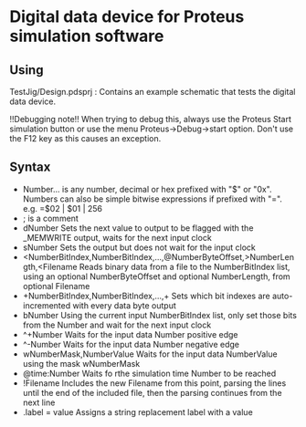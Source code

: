 # Digital data device for Proteus simulation software

## Using

TestJig/Design.pdsprj : Contains an example schematic that tests the digital data device.

!!Debugging note!!
When trying to debug this, always use the Proteus Start simulation button or use the menu Proteus->Debug->start option. Don't use the F12 key as this causes an exception.



## Syntax

* Number...	is any number, decimal or hex prefixed with "$" or "0x". Numbers can also be simple bitwise expressions if prefixed with "=". e.g. =$02 | $01 | 256
* ;	is a comment
* dNumber	Sets the next value to output to be flagged with the _MEMWRITE output, waits for the next input clock
* sNumber	Sets the output but does not wait for the input clock
* <NumberBitIndex,NumberBitIndex,...,@NumberByteOffset,>NumberLength,<Filename	Reads binary data from a file to the NumberBitIndex list, using an optional NumberByteOffset and optional NumberLength, from optional Filename
* +NumberBitIndex,NumberBitIndex,...,+	Sets which bit indexes are auto-incremented with every data byte output
* bNumber	Using the current input NumberBitIndex list, only set those bits from the Number and wait for the next input clock
* ^+Number	Waits for the input data Number positive edge
* ^-Number	Waits for the input data Number negative edge
* wNumberMask,NumberValue	Waits for the input data NumberValue using the mask wNumberMask
* @time:Number	Waits fo rthe simulation time Number to be reached
* !Filename	Includes the new Filename from this point, parsing the lines until the end of the included file, then the parsing continues from the next line
* .label = value	Assigns a string replacement label with a value
